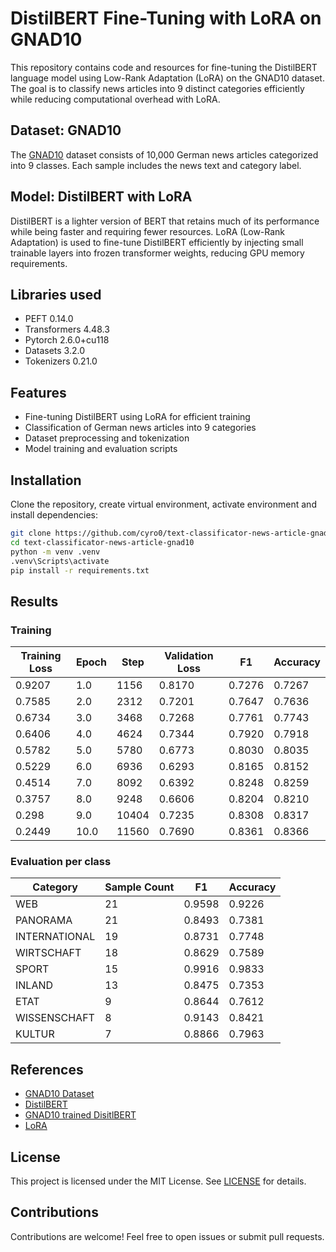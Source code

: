 # DistilBERT Fine-Tuning with LoRA on GNAD10

This repository contains code and resources for fine-tuning the DistilBERT language model using Low-Rank Adaptation (LoRA) on the GNAD10 dataset. The goal is to classify news articles into 9 distinct categories efficiently while reducing computational overhead with LoRA.

## Dataset: GNAD10
The [GNAD10](community-datasets/gnad10) dataset  consists of 10,000 German news articles categorized into 9 classes. Each sample includes the news text and category label.

## Model: DistilBERT with LoRA
DistilBERT is a lighter version of BERT that retains much of its performance while being faster and requiring fewer resources. LoRA (Low-Rank Adaptation) is used to fine-tune DistilBERT efficiently by injecting small trainable layers into frozen transformer weights, reducing GPU memory requirements.

## Libraries used
- PEFT 0.14.0
- Transformers 4.48.3
- Pytorch 2.6.0+cu118
- Datasets 3.2.0
- Tokenizers 0.21.0

## Features
- Fine-tuning DistilBERT using LoRA for efficient training
- Classification of German news articles into 9 categories
- Dataset preprocessing and tokenization
- Model training and evaluation scripts

## Installation
Clone the repository, create virtual environment, activate environment and install dependencies:

```bash
git clone https://github.com/cyro0/text-classificator-news-article-gnad10.git
cd text-classificator-news-article-gnad10
python -m venv .venv
.venv\Scripts\activate
pip install -r requirements.txt
```

## Results

### Training
| Training Loss | Epoch | Step  | Validation Loss | F1    | Accuracy |
|--------------|-------|-------|----------------|-------|----------|
| 0.9207       | 1.0   | 1156  | 0.8170         | 0.7276 | 0.7267   |
| 0.7585       | 2.0   | 2312  | 0.7201         | 0.7647 | 0.7636   |
| 0.6734       | 3.0   | 3468  | 0.7268         | 0.7761 | 0.7743   |
| 0.6406       | 4.0   | 4624  | 0.7344         | 0.7920 | 0.7918   |
| 0.5782       | 5.0   | 5780  | 0.6773         | 0.8030 | 0.8035   |
| 0.5229       | 6.0   | 6936  | 0.6293         | 0.8165 | 0.8152   |
| 0.4514       | 7.0   | 8092  | 0.6392         | 0.8248 | 0.8259   |
| 0.3757       | 8.0   | 9248  | 0.6606         | 0.8204 | 0.8210   |
| 0.298        | 9.0   | 10404 | 0.7235         | 0.8308 | 0.8317   |
| 0.2449       | 10.0  | 11560 | 0.7690         | 0.8361 | 0.8366   |

### Evaluation per class
| Category       | Sample Count | F1  | Accuracy |
|---------------|-------|----------|--------------|
| WEB          | 21  | 0.9598   | 0.9226       |
| PANORAMA     | 21  | 0.8493   | 0.7381       |
| INTERNATIONAL | 19  | 0.8731   | 0.7748       |
| WIRTSCHAFT   | 18  | 0.8629   | 0.7589       |
| SPORT        | 15  | 0.9916   | 0.9833       |
| INLAND       | 13  | 0.8475   | 0.7353       |
| ETAT         | 9   | 0.8644   | 0.7612       |
| WISSENSCHAFT | 8   | 0.9143   | 0.8421       |
| KULTUR       | 7   | 0.8866   | 0.7963       |

## References
- [GNAD10 Dataset](community-datasets/gnad10)
- [DistilBERT](https://huggingface.co/distilbert/distilbert-base-uncased)
- [GNAD10 trained DisitlBERT](https://huggingface.co/cyrp/distilbert-base-uncased-gnad10)
- [LoRA](https://arxiv.org/pdf/2106.09685)

## License
This project is licensed under the MIT License. See [LICENSE](LICENSE) for details.

## Contributions
Contributions are welcome! Feel free to open issues or submit pull requests.
